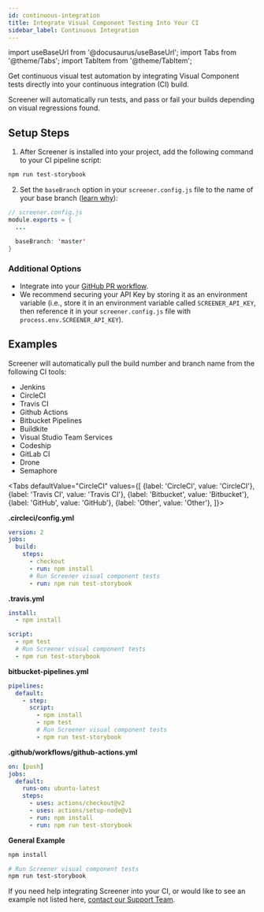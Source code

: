 ```yaml
---
id: continuous-integration
title: Integrate Visual Component Testing Into Your CI
sidebar_label: Continuous Integration
---
```


import useBaseUrl from '@docusaurus/useBaseUrl';
import Tabs from '@theme/Tabs';
import TabItem from '@theme/TabItem';

Get continuous visual test automation by integrating Visual Component tests directly into your continuous integration (CI) build.

Screener will automatically run tests, and pass or fail your builds depending on visual regressions found.

## Setup Steps

1. After Screener is installed into your project, add the following command to your CI pipeline script:
  ```java
  npm run test-storybook
  ```
2. Set the `baseBranch` option in your `screener.config.js` file to the name of your base branch ([learn why](/visual/component-testing/workflow/baseline-branch)):
  ```java
  // screener.config.js
  module.exports = {
    ...

    baseBranch: 'master'
  }
  ```

### Additional Options

* Integrate into your [GitHub PR workflow](/visual/component-testing/integrations/github).
* We recommend securing your API Key by storing it as an environment variable (i.e., store it in an environment variable called `SCREENER_API_KEY`, then reference it in your `screener.config.js` file with `process.env.SCREENER_API_KEY`).

## Examples

Screener will automatically pull the build number and branch name from the following CI tools:

* Jenkins
* CircleCI
* Travis CI
* Github Actions
* Bitbucket Pipelines
* Buildkite
* Visual Studio Team Services
* Codeship
* GitLab CI
* Drone
* Semaphore


<Tabs
  defaultValue="CircleCI"
  values={[
    {label: 'CircleCI', value: 'CircleCI'},
    {label: 'Travis CI', value: 'Travis CI'},
    {label: 'Bitbucket', value: 'Bitbucket'},
    {label: 'GitHub', value: 'GitHub'},
    {label: 'Other', value: 'Other'},
  ]}>

<TabItem value="CircleCI">

**.circleci/config.yml**

```yaml
version: 2
jobs:
  build:
    steps:
      - checkout
      - run: npm install
      # Run Screener visual component tests
      - run: npm run test-storybook
```

</TabItem>
<TabItem value="Travis CI">

**.travis.yml**

```yaml
install:
  - npm install

script:
  - npm test
  # Run Screener visual component tests
  - npm run test-storybook
```

</TabItem>
<TabItem value="Bitbucket">

**bitbucket-pipelines.yml**

```yaml
pipelines:
  default:
    - step:
      script:
        - npm install
        - npm test
        # Run Screener visual component tests
        - npm run test-storybook
```        

</TabItem>
<TabItem value="GitHub">

**.github/workflows/github-actions.yml**

```yaml
on: [push]
jobs:
  default:
    runs-on: ubuntu-latest
    steps:
      - uses: actions/checkout@v2
      - uses: actions/setup-node@v1
      - run: npm install
      - run: npm run test-storybook
```

</TabItem>
<TabItem value="Other">

**General Example**

```bash
npm install

# Run Screener visual component tests
npm run test-storybook
```

</TabItem>
</Tabs>



If you need help integrating Screener into your CI, or would like to see an example not listed here, [contact our Support Team](https://saucelabs.com/training-support).
